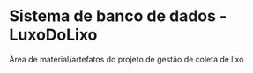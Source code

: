 # Sistema de banco de dados - LuxoDoLixo
Área de material/artefatos do projeto de gestão de coleta de lixo
